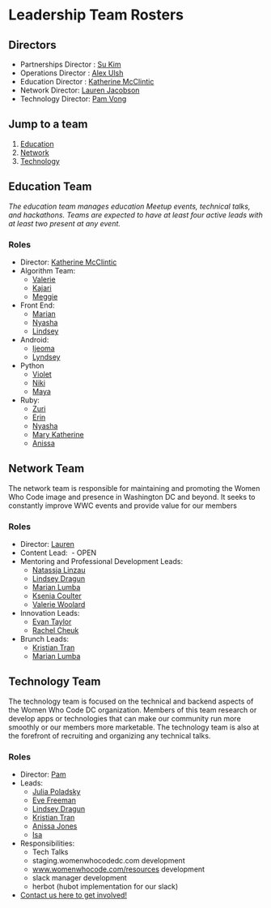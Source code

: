 # Leadership Team Rosters

## Directors
- Partnerships Director : [Su Kim](https://twitter.com/sukim)
- Operations Director : [Alex Ulsh](https://twitter.com/AlexUlsh)
- Education Director : [Katherine McClintic](https://twitter.com/scarletalphabet)
- Network Director: [Lauren Jacobson](https://twitter.com/Lauren_CJay)
- Technology Director: [Pam Vong](https://twitter.com/pamtaro)

## Jump to a team
1. [Education](https://github.com/womenwhocodedc/organization/blob/master/leadership-resources/our_leaders.md#education-team)
1. [Network](https://github.com/womenwhocodedc/organization/blob/master/leadership-resources/our_leaders.md#network-team)
1. [Technology](https://github.com/womenwhocodedc/organization/blob/master/leadership-resources/our_leaders.md#technology-team)

## Education Team
*The education team manages education Meetup events, technical talks, and hackathons. Teams are expected to have at least four active leads with at least two present at any event.*

### Roles
- Director: [Katherine McClintic](http://www.katherine.tech/)
- Algorithm Team:
  - [Valerie]()
  - [Kajari]()
  - [Meggie]()
- Front End:
  - [Marian]()
  - [Nyasha]()
  - [Lindsey]()
- Android:
  - [Ijeoma]()
  - [Lyndsey]()
- Python
  - [Violet]()
  - [Niki]()
  - [Maya]()
- Ruby:
  - [Zuri]()
  - [Erin]()
  - [Nyasha]()
  - [Mary Katherine]()
  - [Anissa]()

## Network Team
The network team is responsible for maintaining and promoting the Women Who Code image and presence in Washington DC and beyond. It seeks to constantly improve WWC events and provide value for our members

### Roles
- Director: [Lauren](https://twitter.com/Lauren_CJay)
- Content Lead:
  - OPEN
- Mentoring and Professional Development Leads:
  - [Natassja Linzau](https://twitter.com/DCWebmaven)
  - [Lindsey Dragun](https://twitter.com/lmdragun)
  - [Marian Lumba](https://twitter.com/mmlumba)
  - [Ksenia Coulter](https://twitter.com/kscoult)
  - [Valerie Woolard](https://twitter.com/valeriecodes)
- Innovation Leads:
  - [Evan Taylor](https://twitter.com/Mz_EvanTaylor)
  - [Rachel Cheuk](https://twitter.com/rachel_cheuk)
- Brunch Leads:
  - [Kristian Tran](https://twitter.com/ktran13)
  - [Marian Lumba](https://twitter.com/mmlumba)

## Technology Team
The technology team is focused on the technical and backend aspects of the Women Who Code DC organization. Members of this team research or develop apps or technologies that can make our community run more smoothly or our members more marketable. The technology team is also at the forefront of recruiting and organizing any technical talks.

### Roles
- Director: [Pam](https://twitter.com/pamtaro)
- Leads:
  - [Julia Poladsky](https://twitter.com/julia_allyce)
  - [Eve Freeman](https://twitter.com/wefreema)
  - [Lindsey Dragun](https://twitter.com/lmdragun)
  - [Kristian Tran](https://twitter.com/ktran13)
  - [Anissa Jones](https://twitter.com/seasonofanissa)
  - [Isa](https://twitter.com/iconteh21)
- Responsibilities:
  - Tech Talks
  - staging.womenwhocodedc.com development
  - www.womenwhocode.com/resources development
  - slack manager development
  - herbot (hubot implementation for our slack)
- [Contact us here to get involved!](mailto:info@womenwhocodedc.com)
